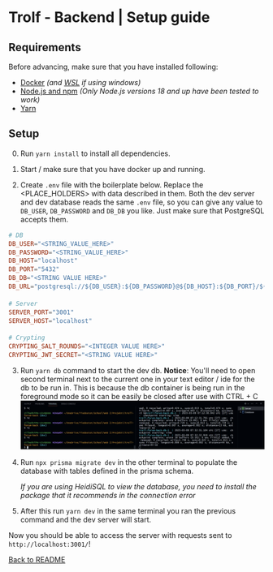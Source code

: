 # Trolf - Backend | Setup guide

## Requirements

Before advancing, make sure that you have installed following:

- [Docker](https://docs.docker.com/get-docker/) *(and [WSL](https://learn.microsoft.com/en-us/windows/wsl/install) if using windows)*
- [Node.js and npm](https://nodejs.org/en/) *(Only Node.js versions 18 and up have been tested to work)*
- [Yarn](https://classic.yarnpkg.com/lang/en/docs/install/#windows-stable)

## Setup

0. Run `yarn install` to install all dependencies.

1. Start / make sure that you have docker up and running.

2. Create `.env` file with the boilerplate below. Replace the <PLACE_HOLDERS>
   with data described in them. Both the dev server and dev database reads the
   same `.env` file, so you can give any value to `DB_USER`, `DB_PASSWORD` and
   `DB_DB` you like. Just make sure that PostgreSQL accepts them.

```conf
# DB
DB_USER="<STRING_VALUE_HERE>"
DB_PASSWORD="<STRING_VALUE_HERE>"
DB_HOST="localhost"
DB_PORT="5432"
DB_DB="<STRING VALUE HERE>"
DB_URL="postgresql://${DB_USER}:${DB_PASSWORD}@${DB_HOST}:${DB_PORT}/${DB_DB}?schema=public"

# Server
SERVER_PORT="3001"
SERVER_HOST="localhost"

# Crypting
CRYPTING_SALT_ROUNDS="<INTEGER VALUE HERE>"
CRYPTING_JWT_SECRET="<STRING VALUE HERE>"
```

3. Run `yarn db` command to start the dev db. **Notice**: You'll need to open
   second terminal next to the current one in your text editor / ide for the db
   to be run in. This is because the db container is being run in the foreground
   mode so it can be easily be closed after use with CTRL + C
   ![Tip](./terminal-example.png)

4. Run `npx prisma migrate dev` in the other terminal to populate the database
   with tables defined in the prisma schema.

   *If you are using HeidiSQL to view the database, you need to install the*
   *package that it recommends in the connection error*

5. After this run `yarn dev` in the same terminal you ran the previous command
   and the dev server will start.

Now you should be able to access the server with requests sent to
`http://localhost:3001/`!

[Back to README](../../README.md)
